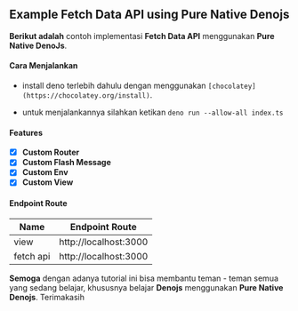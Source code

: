 ## Example Fetch Data API using Pure Native Denojs

**Berikut adalah** contoh implementasi **Fetch Data API** menggunakan **Pure Native DenoJs**.

#### Cara Menjalankan

- install deno terlebih dahulu dengan menggunakan `[chocolatey](https://chocolatey.org/install)`.

- untuk menjalankannya silahkan ketikan `deno run --allow-all index.ts`

#### Features

- [x] **Custom Router**
- [x] **Custom Flash Message**
- [x] **Custom Env**
- [x] **Custom View**

#### Endpoint Route

| Name  | Endpoint Route |
| ------------- | ------------- |
| view  | http://localhost:3000 |
| fetch api | http://localhost:3000 |

**Semoga** dengan adanya tutorial ini  bisa membantu teman - teman semua yang sedang belajar, khususnya belajar **Denojs** menggunakan **Pure Native Denojs**. Terimakasih
